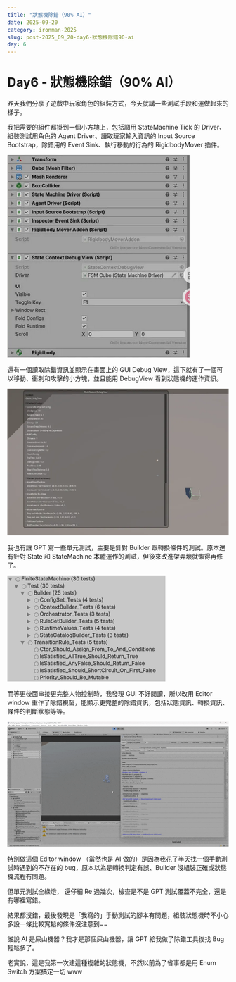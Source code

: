 ```yaml
---
title: "狀態機除錯（90% AI）"
date: 2025-09-20
category: ironman-2025
slug: post-2025_09_20-day6-狀態機除錯90-ai
day: 6
---
```


# Day6 - 狀態機除錯（90% AI）


昨天我們分享了遊戲中玩家角色的組裝方式，今天就講一些測試手段和運做起來的樣子。

我把需要的組件都掛到一個小方塊上，包括調用 StateMachine Tick 的 Driver、組裝測試用角色的 Agent Driver、讀取玩家輸入資訊的 Input Source Bootstrap，除錯用的 Event Sink、執行移動的行為的 RigidbodyMover 插件。

![圖片](https://raw.githubusercontent.com/angus945/ithelp-2025ironman-posts/refs/heads/main/Publish/day-6_2025-09-20/images/image_4.png)

還有一個讀取除錯資訊並顯示在畫面上的 GUI Debug View，這下就有了一個可以移動、衝刺和攻擊的小方塊，並且能用 DebugView 看到狀態機的運作資訊。

![圖片](https://raw.githubusercontent.com/angus945/ithelp-2025ironman-posts/refs/heads/main/Publish/day-6_2025-09-20/images/image_2.png)

我也有讓 GPT 寫一些單元測試，主要是針對 Builder 跟轉換條件的測試。原本還有針對 State 和 StateMachine 本體運作的測試，但後來改進架弄壞就懶得再修了。

![圖片](https://raw.githubusercontent.com/angus945/ithelp-2025ironman-posts/refs/heads/main/Publish/day-6_2025-09-20/images/image_3.png)

而等更後面串接更完整人物控制時，我發現 GUI 不好閱讀，所以改用 Editor window 重作了除錯視窗，能顯示更完整的除錯資訊，包括狀態資訊、轉換資訊、條件的判斷狀態等等。

![圖片](https://raw.githubusercontent.com/angus945/ithelp-2025ironman-posts/refs/heads/main/Publish/day-6_2025-09-20/images/image_1.gif)

特別做這個 Editor window （當然也是 AI 做的）是因為我花了半天找一個手動測試時遇到的不存在的 bug，原本以為是轉換判定有誤、Builder 沒組裝正確或狀態機流程有問題。

但單元測試全綠燈， 還仔細 Re 過幾次，檢查是不是 GPT 測試覆蓋不完全，還是有哪裡寫錯。

結果都沒錯，最後發現是「我寫的」手動測試的腳本有問題，組裝狀態機時不小心多設一條比較寬鬆的條件沒注意到==

誰說 AI 是屎山機器？我才是那個屎山機器，讓 GPT 給我做了除錯工具後找 Bug 輕鬆多了。

老實說，這是我第一次建這種複雜的狀態機，不然以前為了省事都是用 Enum Switch 方案搞定一切 www